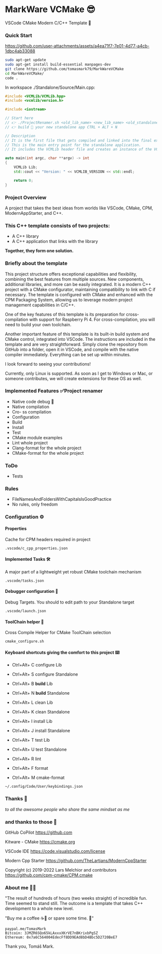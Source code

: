 # MarkWare VCMake 😎

VSCode CMake Modern C/C++ Template 🚀

### Quick Start

https://github.com/user-attachments/assets/a4ea71f7-7e01-4d77-a4cb-1dbc4ab33088

```bash
sudo apt-get update
sudo apt-get install build-essential manpages-dev
git clone https://github.com/tomasmark79/MarkWareVCMake
cd MarkWareVCMake/
code .
```

In workspace ./Standalone/Source/Main.cpp:

```cpp
#include <VCMLib/VCMLib.hpp>
#include <vcmlib/version.h>

#include <iostream>

// Start here
// 👉 ./ProjectRenamer.sh <old_lib_name> <new_lib_name> <old_standalone_name> <new_standalone_name>
// 👉 build 🔨 your new standalone app CTRL + ALT + N

// Description
// It is the first file that gets compiled and linked into the final executable.
// This is the main entry point for the standalone application.
// It includes the VCMLib header file and creates an instance of the VCMLib class.

auto main(int argc, char **argv) -> int
{
    VCMLib Lib;
    std::cout << "Version: " << VCMLIB_VERSION << std::endl;

    return 0;
}
```

### Project Overview
A project that takes the best ideas from worlds like VSCode, CMake, CPM, ModernAppStarter, and C++.

### This C++ template consists of two projects:
- A C++ library
- A C++ application that links with the library
  
**Together, they form one solution.**

### Briefly about the template
This project structure offers exceptional capabilities and flexibility, combining the best features from multiple sources. New components, additional libraries, and more can be easily integrated. It is a modern C++ project with a CMake configurator, maintaining compatibility to link with C if necessary. The template is configured with CMake and enhanced with the CPM Packaging System, allowing us to leverage modern project management capabilities in C/C++.

One of the key features of this template is its preparation for cross-compilation with support for Raspberry Pi 4. For cross-compilation, you will need to build your own toolchain.

Another important feature of this template is its built-in build system and CMake control, integrated into VSCode. The instructions are included in the template and are very straightforward. Simply clone the repository from GitHub into a folder, open it in VSCode, and compile with the native compiler immediately. Everything can be set up within minutes.

I look forward to seeing your contributions!

Currently, only Linux is supported. As soon as I get to Windows or Mac, or someone contributes, we will create extensions for these OS as well.

### Implemented Features ✅Project renamer

- Native code debug 🐞
- Native compilation
- Cro- ss compilation
- Configuration
- Build
- Install
- Test
- CMake module examples
- Lint whole project
- Clang-format for the whole project
- CMake-format for the whole project

### ToDo
- Tests

### Rules
- FileNamesAndFoldersWithCapitalsIsGoodPractice
- No rules, only freedom

### Configuration ⚙️

#### Properties

Cache for CPM headers required in project

`.vscode/c_cpp_properties.json`

#### Implemented Tasks 🛠️

A major part of a lightweight yet robust CMake toolchain mechanism

`.vscode/tasks.json`

#### Debugger configuration 🐞

Debug Targets. You should to edit path to your Standalone target

`.vscode/launch.json`

#### ToolChain helper 🔧

Cross Compile Helper for CMake ToolChain selection

`cmake_configure.sh`

#### Keyboard shortcuts giving the comfort to this project ⌨️

- Ctrl+Alt+  C  configure Lib
- Ctrl+Alt+  S  configure Standalone

- Ctrl+Alt+  B  **build** Lib
- Ctrl+Alt+  N  **build** Standalone

- Ctrl+Alt+  L  clean Lib
- Ctrl+Alt+  K  clean Standalone

- Ctrl+Alt+  I  install Lib
- Ctrl+Alt+  J  install Standalone

- Ctrl+Alt+  T  test Lib
- Ctrl+Alt+  U  test Standalone

- Ctrl+Alt+  R  lint
- Ctrl+Alt+  F  format
- Ctrl+Alt+  M  cmake-format

`~/.config/Code/User/keybindings.json`

### Thanks 🙏

*to all the awesome people who share the same mindset as me*

### and thanks to those 🌟

GitHub CoPilot
https://github.com

Kitware - CMake
https://cmake.org

VSCode IDE
https://code.visualstudio.com/license

Modern Cpp Starter
https://github.com/TheLartians/ModernCppStarter

Copyright (c) 2019-2022 Lars Melchior and contributors
https://github.com/cpm-cmake/CPM.cmake

### About me 👨‍💻

"The result of hundreds of hours (two weeks straight) of incredible fun. Time seemed to stand still. The outcome is a template that takes C++ development to a whole new level.
    
"Buy me a coffee ☕🍵 or spare some time. 🙂"

```
paypal.me/TomasMark
Bitcoin: 3JMZR6SQo65kLAxxxXKrVE7nBKrixbPgSZ
Ethereum: 0x7a6C564004EdecFf8DD9EAd8bD4Bbc5D2720BeE7
```

Thank you, Tomáš Mark.
